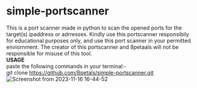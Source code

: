 # simple-portscanner
This is a port scanner made in python to scan the opened ports for the target(s) ipaddress or adrresses. Kindly use this portscanner responsibily for educational purposes only, and use this port scanner in your permitted enviornment. The creator of this portscanner and 8petaals will not be responsible for misuse of this tool.
<br>
**USAGE**
<br>
paste the following commands in your terminal:-
<br>
git clone https://github.com/8petals/simple-portscanner.git
<br>
![Screenshot from 2023-11-16 16-44-52](https://github.com/8petals/simple-portscanner/assets/89827449/163481b3-bdfe-4612-a361-7658d8beb4fa)
<br>
